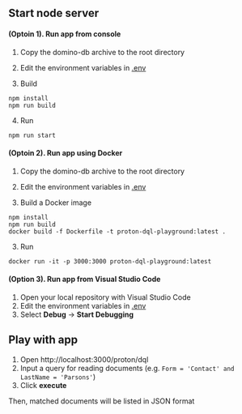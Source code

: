 ## Start node server
#### (Optoin 1). Run app from console
1. Copy the domino-db archive to the root directory

2. Edit the environment variables in [.env](.env)

3.  Build
```
npm install
npm run build
```

4.  Run
```
npm run start
```

#### (Optoin 2). Run app using Docker

1. Copy the domino-db archive to the root directory

2. Edit the environment variables in [.env](.env)

3.  Build a Docker image
```
npm install
npm run build
docker build -f Dockerfile -t proton-dql-playground:latest .
```

3.  Run
```
docker run -it -p 3000:3000 proton-dql-playground:latest
```

#### (Option 3). Run app from Visual Studio Code
1. Open your local repository with Visual Studio Code
1. Edit the environment variables in [.env](.env)
1. Select **Debug** -> **Start Debugging**

## Play with app
1. Open http://localhost:3000/proton/dql
1. Input a query for reading documents (e.g. `Form = 'Contact' and LastName = 'Parsons'`)
1. Click **execute**

Then, matched documents will be listed in JSON format
